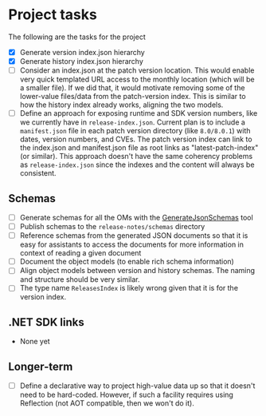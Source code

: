 # Project tasks

The following are the tasks for the project

- [x] Generate version index.json hierarchy
- [x] Generate history index.json hierarchy
- [ ] Consider an index.json at the patch version location. This would enable very quick templated URL access to the monthly location (which will be a smaller file). If we did that, it would motivate removing some of the lower-value files/data from the patch-version index. This is similar to how the history index already works, aligning the two models.
- [ ] Define an approach for exposing runtime and SDK version numbers, like we currently have in `release-index.json`. Current plan is to include a `manifest.json` file in each patch version directory (like `8.0/8.0.1`) with dates, version numbers, and CVEs. The patch version index can link to the index.json and manifest.json file as root links as "latest-patch-index" (or similar). This approach doesn't have the same coherency problems as `release-index.json` since the indexes and the content will always be consistent.

## Schemas

- [ ] Generate schemas for all the OMs with the [GenerateJsonSchemas](../GenerateJsonSchemas/) tool
- [ ] Publish schemas to the `release-notes/schemas` directory
- [ ] Reference schemas from the generated JSON documents so that it is easy for assistants to access the documents for more information in context of reading a given document
- [ ] Document the object models (to enable rich schema information)
- [ ] Align object models between version and history schemas. The naming and structure should be very similar.
- [ ] The type name `ReleasesIndex` is likely wrong given that it is for the version index.

## .NET SDK links

- None yet

## Longer-term

- [ ] Define a declarative way to project high-value data up so that it doesn't need to be hard-coded. However, if such a facility requires using Reflection (not AOT compatible, then we won't do it).

